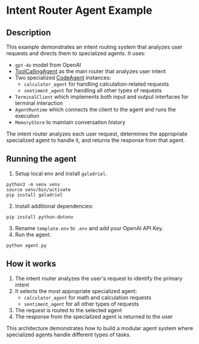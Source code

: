 # Intent Router Agent Example

## Description

This example demonstrates an intent routing system that analyzes user requests and directs them to specialized agents. It uses:

- `gpt-4o` model from OpenAI
- [ToolCallingAgent](https://github.com/galadriel-ai/galadriel/blob/main/galadriel/agent.py) as the main router that analyzes user intent
- Two specialized [CodeAgent](https://github.com/galadriel-ai/galadriel/blob/main/galadriel/agent.py) instances:
  - `calculator_agent` for handling calculation-related requests
  - `sentiment_agent` for handling all other types of requests
- `TerminalClient` which implements both input and output interfaces for terminal interaction
- `AgentRuntime` which connects the client to the agent and runs the execution
- `MemoryStore` to maintain conversation history

The intent router analyzes each user request, determines the appropriate specialized agent to handle it, and returns the response from that agent.

## Running the agent

1. Setup local env and install `galadriel`.

```shell
python3 -m venv venv
source venv/bin/activate
pip install galadriel
```

2. Install additional dependencies:

```shell
pip install python-dotenv
```

3. Rename `template.env` to `.env` and add your OpenAI API Key.
4. Run the agent.

```shell
python agent.py
```

## How it works

1. The intent router analyzes the user's request to identify the primary intent
2. It selects the most appropriate specialized agent:
   - `calculator_agent` for math and calculation requests
   - `sentiment_agent` for all other types of requests
3. The request is routed to the selected agent
4. The response from the specialized agent is returned to the user

This architecture demonstrates how to build a modular agent system where specialized agents handle different types of tasks.